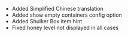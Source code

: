 - Added Simplified Chinese translation
- Added show empty containers config option
- Added Shulker Box item hint
- Fixed honey level not displayed in all cases
